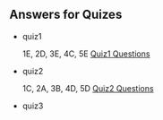 ## Answers for Quizes
* quiz1
 
    1E, 2D, 3E, 4C, 5E
    [Quiz1 Questions](quiz1.md)
* quiz2
 
    1C, 2A, 3B, 4D, 5D
    [Quiz2 Questions](quiz2.md)

* quiz3

